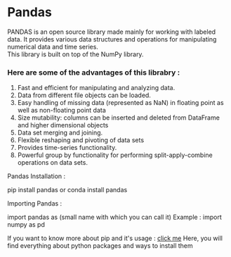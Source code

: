# Pandas

PANDAS is an open source library made mainly for working with labeled data. It provides various data structures and operations for manipulating numerical data and time series. <br>
This library is built on top of the NumPy library.

### Here are some of the advantages of this librabry :

1. Fast and efficient for manipulating and analyzing data.
2. Data from different file objects can be loaded.
3. Easy handling of missing data (represented as NaN) in floating point as well as non-floating point data
4. Size mutability: columns can be inserted and deleted from DataFrame and higher dimensional objects
5. Data set merging and joining.
6. Flexible reshaping and pivoting of data sets
7. Provides time-series functionality.
8. Powerful group by functionality for performing split-apply-combine operations on data sets.

Pandas Installation :

pip install pandas or conda install pandas

Importing Pandas :

import pandas as (small name with which you can call it) 
Example : 
import numpy as pd

If you want to know more about pip and it's usage : [click me](https://pypi.org)
Here, you will find everything about python packages and ways to install them
